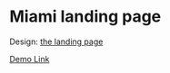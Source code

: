 # Miami landing page
Design: [the landing page](https://www.figma.com/file/nHz8bflIwJaWP3P99vKTH5/miami_home_new?node-id=16033%3A3)

[Demo Link](https://yuriiliso.github.io/layout_miami/)
